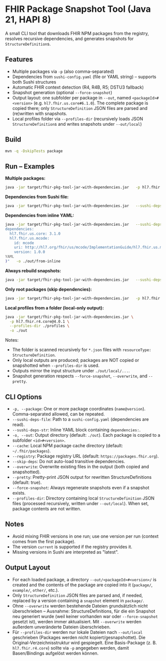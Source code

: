 # FHIR Package Snapshot Tool (Java 21, HAPI 8)

A small CLI tool that downloads FHIR NPM packages from the registry, resolves recursive dependencies, and generates snapshots for `StructureDefinition`s.

## Features
- Multiple packages via `-p` (also comma-separated)
- Dependencies from `sushi-config.yaml` (file or YAML string) – supports both Sushi structures
- Automatic FHIR context detection (R4, R4B, R5; DSTU3 fallback)
- Snapshot generation (optional `--force-snapshot`)
- Output layout: one subfolder per package in `--out`, named `<packageId>#<version>` (e.g. `hl7.fhir.us.core#6.1.0`). The complete package is copied there; only `StructureDefinition` JSON files are parsed and (re)written with snapshots.
- Local profiles folder via `--profiles-dir` (recursively loads JSON `StructureDefinition`s and writes snapshots under `--out/local`)

## Build
```bash
mvn -q -DskipTests package
```

## Run – Examples

**Multiple packages:**
```bash
java -jar target/fhir-pkg-tool-jar-with-dependencies.jar   -p hl7.fhir.r4.core@4.0.1   -p hl7.fhir.us.core@6.1.0,hl7.fhir.au.core@5.0.0   -o ./out/mix
```

**Dependencies from Sushi file:**
```bash
java -jar target/fhir-pkg-tool-jar-with-dependencies.jar   --sushi-deps-file ./sushi-config.yaml   -o ./out/from-sushi
```

**Dependencies from inline YAML:**
```bash
java -jar target/fhir-pkg-tool-jar-with-dependencies.jar   --sushi-deps-str "$(cat <<'YAML' 
dependencies:
  hl7.fhir.us.core: 3.1.0
  hl7.fhir.us.mcode:
    id: mcode
    uri: http://hl7.org/fhir/us/mcode/ImplementationGuide/hl7.fhir.us.mcode
    version: 1.0.0
YAML
)"   -o ./out/from-inline
```

**Always rebuild snapshots:**
```bash
java -jar target/fhir-pkg-tool-jar-with-dependencies.jar   --sushi-deps-file ./sushi-config.yaml   --force-snapshot
```

**Only root packages (skip dependencies):**
```bash
java -jar target/fhir-pkg-tool-jar-with-dependencies.jar   -p hl7.fhir.r5.core@5.0.0 -p hl7.fhir.uv.tools@current   --skip-deps
```

**Local profiles from a folder (local-only output):**
```bash
java -jar target/fhir-pkg-tool-jar-with-dependencies.jar \
  -p hl7.fhir.r4.core@4.0.1 \
  --profiles-dir ./profiles \
  -o ./out
```
Notes:
- The folder is scanned recursively for `*.json` files with `resourceType: StructureDefinition`.
- Only local outputs are produced; packages are NOT copied or snapshotted when `--profiles-dir` is used.
- Outputs mirror the input structure under `./out/local/...`.
- Snapshot generation respects `--force-snapshot`, `--overwrite`, and `--pretty`.

## CLI Options

- `-p, --package`: One or more package coordinates (`name@version`). Comma-separated allowed, can be repeated.
- `--sushi-deps-file`: Path to a `sushi-config.yaml` (dependencies are read).
- `--sushi-deps-str`: Inline YAML block containing `dependencies:`.
- `-o, --out`: Output directory (default: `./out`). Each package is copied to a subfolder `<id>#<version>`.
- `--cache`: Local NPM package cache directory (default: `~/.fhir/packages`).
- `--registry`: Package registry URL (default: `https://packages.fhir.org`).
- `--skip-deps`: Do not auto-load transitive dependencies.
- `--overwrite`: Overwrite existing files in the output (both copied and snapshotted).
- `--pretty`: Pretty-print JSON output for rewritten StructureDefinitions (default: true).
- `--force-snapshot`: Always regenerate snapshots even if a snapshot exists.
- `--profiles-dir`: Directory containing local `StructureDefinition` JSON files (processed recursively, written under `--out/local`). When set, package contents are not written.

## Notes
- Avoid mixing FHIR versions in one run; use one version per run (context comes from the first package).
- The version `current` is supported if the registry provides it.
- Missing versions in Sushi are interpreted as "latest".

## Output Layout

- For each loaded package, a directory `--out/<packageId>#<version>/` is created and the contents of the package are copied into it (`package/`, `example/`, `other/`, etc.).
- Only `StructureDefinition` JSON files are parsed and, if needed, replaced by a version containing a `snapshot` element in `package/`.
- Ohne `--overwrite` werden bestehende Dateien grundsätzlich nicht überschrieben – Ausnahme: StructureDefinitions, für die ein Snapshot neu generiert wurde (weil keiner vorhanden war oder `--force-snapshot` gesetzt ist), werden immer aktualisiert. Mit `--overwrite` werden außerdem unveränderte Dateien überschrieben.
- Für `--profiles-dir` werden nur lokale Dateien nach `--out/local` geschrieben (Packages werden nicht kopiert/gesnapshottet). Die Original-Verzeichnisstruktur wird gespiegelt. Eine Basis-Package (z. B. `hl7.fhir.r4.core`) sollte via `-p` angegeben werden, damit Basen/Bindings aufgelöst werden können.
